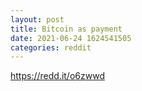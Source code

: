 ```yaml
--- 
layout: post 
title: Bitcoin as payment 
date: 2021-06-24 1624541505 
categories: reddit 
--- 
```

https://redd.it/o6zwwd